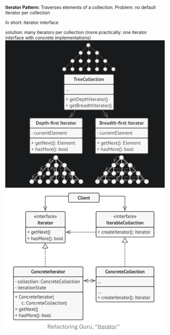 **Iterator Pattern:** Traverses elements of a collection. Problem: no default iterator per collection

In short: iterator interface



solution: many iterators per collection (more practically: one iterator interface with concrete implementations)
![Pasted image 20241103111519.png](../../attachments/Pasted%20image%2020241103111519.png)
![Pasted image 20241103105816.png](../../attachments/Pasted%20image%2020241103105816.png)